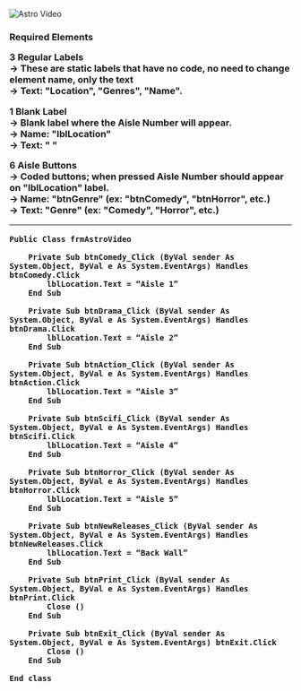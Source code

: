 ![Astro Video](https://user-images.githubusercontent.com/94034753/144505696-263125a3-dbf8-45b1-8f7e-d01b0b8a9d41.png)
<h3>Required Elements</hr></br>

3 Regular Labels </br>
→ These are static labels that have no code, no need to change element name, only the text</br>
→ Text: "Location", "Genres", "Name". </br>

1 Blank Label </br>
→ Blank label where the Aisle Number will appear. </br>
→ Name: "lblLocation"</br>
→ Text: "    "</br>

6 Aisle Buttons</br>
→ Coded buttons; when pressed Aisle Number should appear on "lblLocation" label.</br>
→ Name: "btnGenre" (ex: "btnComedy", "btnHorror", etc.)</br>
→ Text: "Genre" (ex: "Comedy", "Horror", etc.)</br>
________________________________________________________________________________________________________________________
```
Public Class frmAstroVideo

	Private Sub btnComedy_Click (ByVal sender As System.Object, ByVal e As System.EventArgs) Handles btnComedy.Click
		lblLocation.Text = “Aisle 1”
	End Sub

	Private Sub btnDrama_Click (ByVal sender As System.Object, ByVal e As System.EventArgs) Handles btnDrama.Click
		lblLocation.Text = “Aisle 2”
	End Sub

	Private Sub btnAction_Click (ByVal sender As System.Object, ByVal e As System.EventArgs) Handles btnAction.Click
		lblLocation.Text = “Aisle 3”
	End Sub

	Private Sub btnScifi_Click (ByVal sender As System.Object, ByVal e As System.EventArgs) Handles btnScifi.Click
		lblLocation.Text = “Aisle 4”
	End Sub

	Private Sub btnHorror_Click (ByVal sender As System.Object, ByVal e As System.EventArgs) Handles btnHorror.Click
		lblLocation.Text = “Aisle 5”
	End Sub

	Private Sub btnNewReleases_Click (ByVal sender As System.Object, ByVal e As System.EventArgs) Handles btnNewReleases.Click
		lblLocation.Text = “Back Wall”
	End Sub

	Private Sub btnPrint_Click (ByVal sender As System.Object, ByVal e As System.EventArgs) Handles btnPrint.Click
		Close ()
	End Sub

	Private Sub btnExit_Click (ByVal sender As System.Object, ByVal e As System.EventArgs) btnExit.Click
		Close ()
	End Sub

End class
```

